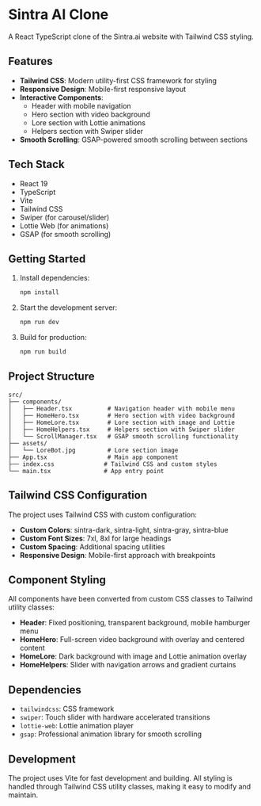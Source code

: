 # Sintra AI Clone

A React TypeScript clone of the Sintra.ai website with Tailwind CSS styling.

## Features

- **Tailwind CSS**: Modern utility-first CSS framework for styling
- **Responsive Design**: Mobile-first responsive layout
- **Interactive Components**: 
  - Header with mobile navigation
  - Hero section with video background
  - Lore section with Lottie animations
  - Helpers section with Swiper slider
- **Smooth Scrolling**: GSAP-powered smooth scrolling between sections

## Tech Stack

- React 19
- TypeScript
- Vite
- Tailwind CSS
- Swiper (for carousel/slider)
- Lottie Web (for animations)
- GSAP (for smooth scrolling)

## Getting Started

1. Install dependencies:
   ```bash
   npm install
   ```

2. Start the development server:
   ```bash
   npm run dev
   ```

3. Build for production:
   ```bash
   npm run build
   ```

## Project Structure

```
src/
├── components/
│   ├── Header.tsx          # Navigation header with mobile menu
│   ├── HomeHero.tsx        # Hero section with video background
│   ├── HomeLore.tsx        # Lore section with image and Lottie
│   ├── HomeHelpers.tsx     # Helpers section with Swiper slider
│   └── ScrollManager.tsx   # GSAP smooth scrolling functionality
├── assets/
│   └── LoreBot.jpg         # Lore section image
├── App.tsx                 # Main app component
├── index.css              # Tailwind CSS and custom styles
└── main.tsx               # App entry point
```

## Tailwind CSS Configuration

The project uses Tailwind CSS with custom configuration:

- **Custom Colors**: sintra-dark, sintra-light, sintra-gray, sintra-blue
- **Custom Font Sizes**: 7xl, 8xl for large headings
- **Custom Spacing**: Additional spacing utilities
- **Responsive Design**: Mobile-first approach with breakpoints

## Component Styling

All components have been converted from custom CSS classes to Tailwind utility classes:

- **Header**: Fixed positioning, transparent background, mobile hamburger menu
- **HomeHero**: Full-screen video background with overlay and centered content
- **HomeLore**: Dark background with image and Lottie animation overlay
- **HomeHelpers**: Slider with navigation arrows and gradient curtains

## Dependencies

- `tailwindcss`: CSS framework
- `swiper`: Touch slider with hardware accelerated transitions
- `lottie-web`: Lottie animation player
- `gsap`: Professional animation library for smooth scrolling

## Development

The project uses Vite for fast development and building. All styling is handled through Tailwind CSS utility classes, making it easy to modify and maintain.
